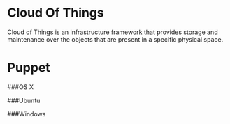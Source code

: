 Cloud Of Things
===============

Cloud of Things is an infrastructure framework that provides storage and maintenance over
the objects that are present in a specific physical space.


# Puppet


###OS X

###Ubuntu

###Windows
